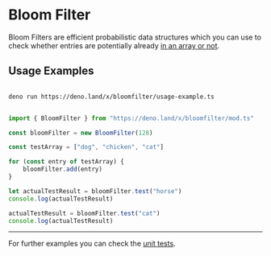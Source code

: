 # Bloom Filter

Bloom Filters are efficient probabilistic data structures which you can use to check whether entries are potentially already [in an array or not](https://www.youtube.com/watch?v=gBygn3cVP80).

## Usage Examples

```sh

deno run https://deno.land/x/bloomfilter/usage-example.ts

```


```ts

import { BloomFilter } from "https://deno.land/x/bloomfilter/mod.ts"

const bloomFilter = new BloomFilter(128)

const testArray = ["dog", "chicken", "cat"]

for (const entry of testArray) {
    bloomFilter.add(entry)
}

let actualTestResult = bloomFilter.test("horse")
console.log(actualTestResult)

actualTestResult = bloomFilter.test("cat")
console.log(actualTestResult)

```

---
  

For further examples you can check the [unit tests](https://github.com/michael-spengler/bloomfilter/blob/main/src/bloom-filter.spec.ts).
  
